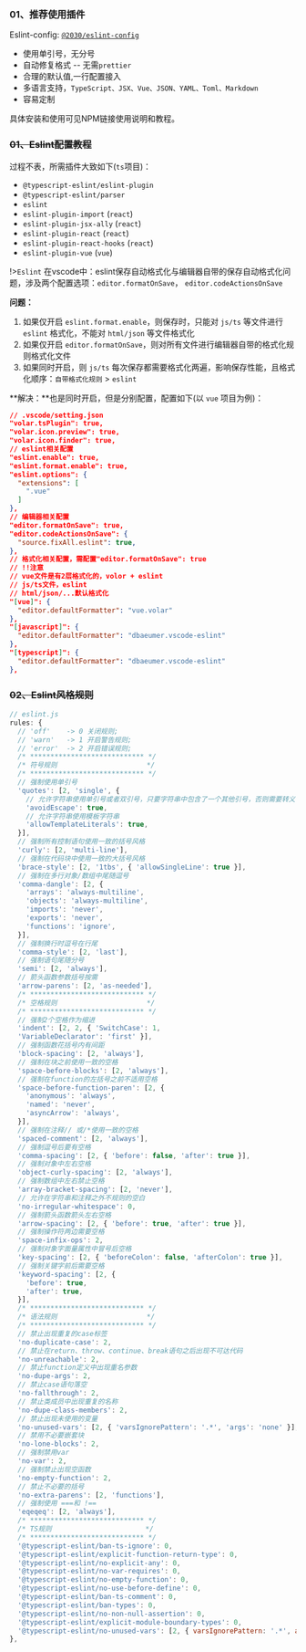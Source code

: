 ### 01、推荐使用插件
Eslint-config: [`@2030/eslint-config`](https://www.npmjs.com/package/@2030/eslint-config)
- 使用单引号，无分号
- 自动修复格式 -- 无需`prettier`
- 合理的默认值,一行配置接入
- 多语言支持，`TypeScript、JSX、Vue、JSON、YAML、Toml、Markdown`
- 容易定制

具体安装和使用可见NPM链接使用说明和教程。

### ~~01、Eslint配置教程~~

过程不表，所需插件大致如下(`ts`项目)：

- `@typescript-eslint/eslint-plugin`
- `@typescript-eslint/parser`
- `eslint`
- `eslint-plugin-import` (`react`)
- `eslint-plugin-jsx-ally` (`react`)
- `eslint-plugin-react` (`react`)
- `eslint-plugin-react-hooks` (`react`)
- `eslint-plugin-vue` (`vue`)



!>`Eslint` 在vscode中：eslint保存自动格式化与编辑器自带的保存自动格式化问题，涉及两个配置选项：`editor.formatOnSave`， `editor.codeActionsOnSave`

**问题：**

1. 如果仅开启 `eslint.format.enable`，则保存时，只能对 `js/ts` 等文件进行 `eslint` 格式化，不能对 `html/json` 等文件格式化
2. 如果仅开启 `editor.formatOnSave`，则对所有文件进行编辑器自带的格式化规则格式化文件
3. 如果同时开启，则 `js/ts` 每次保存都需要格式化两遍，影响保存性能，且格式化顺序：`自带格式化规则` > `eslint` 

**解决：**也是同时开启，但是分别配置，配置如下(以 `vue` 项目为例)：

```json
// .vscode/setting.json
"volar.tsPlugin": true,
"volar.icon.preview": true,
"volar.icon.finder": true,
// eslint相关配置
"eslint.enable": true,
"eslint.format.enable": true,
"eslint.options": {
  "extensions": [
    ".vue"
  ]
},
// 编辑器相关配置
"editor.formatOnSave": true,
"editor.codeActionsOnSave": {
  "source.fixAll.eslint": true,
},
// 格式化相关配置，需配置"editor.formatOnSave": true
// !!注意
// vue文件是有2层格式化的，volor + eslint
// js/ts文件，eslint
// html/json/...默认格式化
"[vue]": {
  "editor.defaultFormatter": "vue.volar"
},
"[javascript]": {
  "editor.defaultFormatter": "dbaeumer.vscode-eslint"
},
"[typescript]": {
  "editor.defaultFormatter": "dbaeumer.vscode-eslint"
},
```



### ~~02、Eslint风格规则~~

```javascript
// eslint.js
rules: {
  // 'off'    -> 0 关闭规则;
  // 'warn'   -> 1 开启警告规则;
  // 'error'  -> 2 开启错误规则;
  /* **************************** */
  /* 符号规则                      */
  /* **************************** */
  // 强制使用单引号
  'quotes': [2, 'single', {
    // 允许字符串使用单引号或者双引号，只要字符串中包含了一个其他引号，否则需要转义
    'avoidEscape': true,
    // 允许字符串使用模板字符串
    'allowTemplateLiterals': true,
  }],
  // 强制所有控制语句使用一致的括号风格
  'curly': [2, 'multi-line'],
  // 强制在代码块中使用一致的大括号风格
  'brace-style': [2, '1tbs', { 'allowSingleLine': true }],
  // 强制在多行对象/数组中尾随逗号
  'comma-dangle': [2, {
    'arrays': 'always-multiline',
    'objects': 'always-multiline',
    'imports': 'never',
    'exports': 'never',
    'functions': 'ignore',
  }],
  // 强制换行时逗号在行尾
  'comma-style': [2, 'last'],
  // 强制语句尾随分号
  'semi': [2, 'always'],
  // 箭头函数参数括号按需
  'arrow-parens': [2, 'as-needed'],
  /* **************************** */
  /* 空格规则                      */
  /* **************************** */
  // 强制2个空格作为缩进
  'indent': [2, 2, { 'SwitchCase': 1, 
  'VariableDeclarator': 'first' }],
  // 强制函数花括号内有间距
  'block-spacing': [2, 'always'],
  // 强制在块之前使用一致的空格
  'space-before-blocks': [2, 'always'],
  // 强制在function的左括号之前不适用空格
  'space-before-function-paren': [2, {
    'anonymous': 'always',
    'named': 'never',
    'asyncArrow': 'always',
  }],
  // 强制在注释// 或/*使用一致的空格
  'spaced-comment': [2, 'always'],
  // 强制逗号后要有空格
  'comma-spacing': [2, { 'before': false, 'after': true }],
  // 强制对象中左右空格
  'object-curly-spacing': [2, 'always'],
  // 强制数组中左右禁止空格
  'array-bracket-spacing': [2, 'never'],
  // 允许在字符串和注释之外不规则的空白
  'no-irregular-whitespace': 0,
  // 强制箭头函数箭头左右空格
  'arrow-spacing': [2, { 'before': true, 'after': true }],
  // 强制操作符两边需要空格
  'space-infix-ops': 2,
  // 强制对象字面量属性中冒号后空格
  'key-spacing': [2, { 'beforeColon': false, 'afterColon': true }],
  // 强制关键字前后需要空格
  'keyword-spacing': [2, {
    'before': true,
    'after': true,
  }],
  /* **************************** */
  /* 语法规则                      */
  /* **************************** */
  // 禁止出现重复的case标签
  'no-duplicate-case': 2,
  // 禁止在return、throw、continue、break语句之后出现不可达代码
  'no-unreachable': 2,
  // 禁止function定义中出现重名参数
  'no-dupe-args': 2,
  // 禁止case语句落空
  'no-fallthrough': 2,
  // 禁止类成员中出现重复的名称
  'no-dupe-class-members': 2,
  // 禁止出现未使用的变量
  'no-unused-vars': [2, { 'varsIgnorePattern': '.*', 'args': 'none' }],
  // 禁用不必要嵌套块
  'no-lone-blocks': 2,
  // 强制禁用var
  'no-var': 2,
  // 强制禁止出现空函数
  'no-empty-function': 2,
  // 禁止不必要的括号
  'no-extra-parens': [2, 'functions'],
  // 强制使用 ===和 !==
  'eqeqeq': [2, 'always'],
  /* **************************** */
  /* TS规则                       */
  /* **************************** */
  '@typescript-eslint/ban-ts-ignore': 0,
  '@typescript-eslint/explicit-function-return-type': 0,
  '@typescript-eslint/no-explicit-any': 0,
  '@typescript-eslint/no-var-requires': 0,
  '@typescript-eslint/no-empty-function': 0,
  '@typescript-eslint/no-use-before-define': 0,
  '@typescript-eslint/ban-ts-comment': 0,
  '@typescript-eslint/ban-types': 0,
  '@typescript-eslint/no-non-null-assertion': 0,
  '@typescript-eslint/explicit-module-boundary-types': 0,
  '@typescript-eslint/no-unused-vars': [2, { varsIgnorePattern: '.*', args: 'none' }],
},
```

